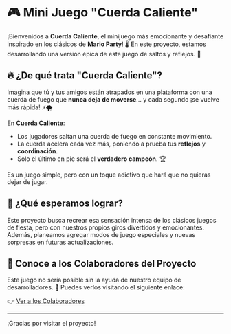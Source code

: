 # 🎮  Mini Juego "Cuerda Caliente"

¡Bienvenidos a **Cuerda Caliente**, el minijuego más emocionante y desafiante inspirado en los clásicos de **Mario Party**!
🌡️ En este proyecto, estamos desarrollando una versión épica de este juego de saltos y reflejos. 🚀

## 🔥 ¿De qué trata "Cuerda Caliente"?

Imagina que tú y tus amigos están atrapados en una plataforma con una cuerda de fuego que **nunca deja de moverse**... y cada segundo ¡se vuelve más rápida! ⚡🌪️

En **Cuerda Caliente**:
- Los jugadores saltan una cuerda de fuego en constante movimiento.
- La cuerda acelera cada vez más, poniendo a prueba tus **reflejos** y **coordinación**.
- Solo el último en pie será el **verdadero campeón**. 🏆

Es un juego simple, pero con un toque adictivo que hará que no quieras dejar de jugar.

## 🚀 ¿Qué esperamos lograr?

Este proyecto busca recrear esa sensación intensa de los clásicos juegos de fiesta, pero con nuestros propios giros divertidos y emocionantes. Además, planeamos agregar modos de juego especiales y nuevas sorpresas en futuras actualizaciones.

## 👥 Conoce a los Colaboradores del Proyecto

Este juego no sería posible sin la ayuda de nuestro equipo de desarrolladores. 🎉 Puedes verlos visitando el siguiente enlace:

👉 [Ver a los Colaboradores](https://github.com/Cspinedas/Grupo_213027_7)

---

¡Gracias por visitar el proyecto!
